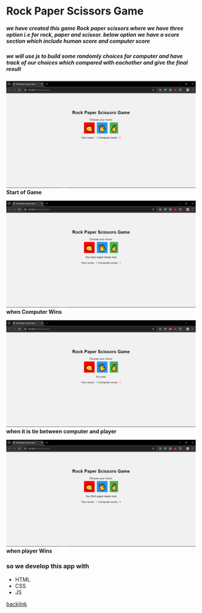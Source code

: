 # Rock Paper Scissors Game

##### we have created this game Rock paper scissors where we have three option i.e for rock, paper and scissor. below option we have a score section which include human score and computer score

##### we will use js to build some randomly choices for computer and have track of our choices which compared with eachother and give the final result


![start](../project-5/images/Screenshot%20(606).png)
**Start of Game**

![start](../project-5/images/Screenshot%20(607).png)
**when Computer Wins**

![start](../project-5/images/Screenshot%20(608).png)
**when it is tie between computer and player**

![start](../project-5/images/Screenshot%20(610).png)
**when player Wins**

### so we develop this app with
- HTML
- CSS
- JS 


[backlink](../Readme.md)